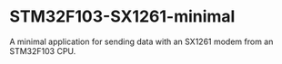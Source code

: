 # STM32F103-SX1261-minimal

A minimal application for sending data with an SX1261 modem from an STM32F103 CPU.
